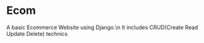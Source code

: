 # Ecom
 A basic Ecommerce Website using Django.\n
 It includes CRUD(Create Read Update Delete) technics
